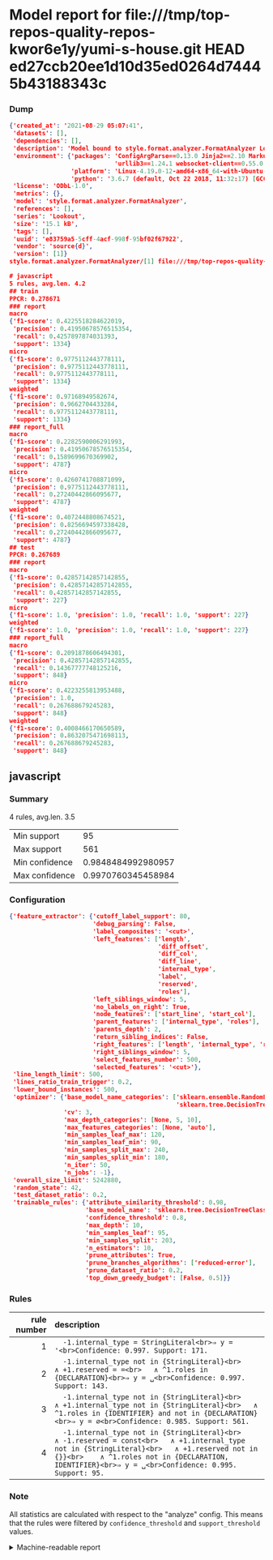 # Model report for file:///tmp/top-repos-quality-repos-kwor6e1y/yumi-s-house.git HEAD ed27ccb20ee1d10d35ed0264d74445b43188343c

### Dump

```json
{'created_at': '2021-08-29 05:07:41',
 'datasets': [],
 'dependencies': [],
 'description': 'Model bound to style.format.analyzer.FormatAnalyzer Lookout analyzer.',
 'environment': {'packages': 'ConfigArgParse==0.13.0 Jinja2==2.10 MarkupSafe==1.1.1 PyStemmer==1.3.0 PyYAML==5.1 Pympler==0.5 SQLAlchemy==1.2.10 SQLAlchemy-Utils==0.33.3 asdf==2.3.2 bblfsh==2.12.7 boto==2.49.0 boto3==1.9.130 botocore==1.12.130 cachetools==2.0.1 certifi==2019.3.9 chardet==3.0.4 clint==0.5.1 docker==3.7.0 docker-pycreds==0.4.0 dulwich==0.19.11 grpcio==1.19.0 grpcio-tools==1.19.0 humanfriendly==4.16.1 humanize==0.5.1 idna==2.8 jmespath==0.9.4 jsonschema==2.6.0 lookout-sdk==0.4.1 lookout-sdk-ml==0.19.0 lookout-style==0.2.0 lz4==2.1.6 modelforge==0.12.1 numpy==1.16.2 packaging==19.0 pandas==0.22.0 pip==19.0.3 protobuf==3.7.0 psycopg2-binary==2.7.5 pygtrie==2.3 pyparsing==2.3.1 python-dateutil==2.8.0 python-igraph==0.7.1.post6 pytz==2019.1 requests==2.21.0 requirements-parser==0.2.0 scikit-learn==0.20.1 scikit-optimize==0.5.2 scipy==1.2.1 semantic-version==2.6.0 setuptools==40.8.0 six==1.12.0 smart-open==1.8.1 sourced-ml==0.8.2 spdx==2.5.0 stringcase==1.2.0 tabulate==0.8.2 tqdm==4.31.1 '
                             'urllib3==1.24.1 websocket-client==0.55.0 xxhash==1.3.0',
                 'platform': 'Linux-4.19.0-12-amd64-x86_64-with-Ubuntu-18.04-bionic',
                 'python': '3.6.7 (default, Oct 22 2018, 11:32:17) [GCC 8.2.0]'},
 'license': 'ODbL-1.0',
 'metrics': {},
 'model': 'style.format.analyzer.FormatAnalyzer',
 'references': [],
 'series': 'Lookout',
 'size': '15.1 kB',
 'tags': [],
 'uuid': 'e83759a5-5cff-4acf-998f-95bf02f67922',
 'vendor': 'source{d}',
 'version': [1]}
style.format.analyzer.FormatAnalyzer/[1] file:///tmp/top-repos-quality-repos-kwor6e1y/yumi-s-house.git ed27ccb20ee1d10d35ed0264d74445b43188343c

# javascript
5 rules, avg.len. 4.2
## train
PPCR: 0.278671
### report
macro
{'f1-score': 0.4225518284622019,
 'precision': 0.41950678576515354,
 'recall': 0.4257897874031393,
 'support': 1334}
micro
{'f1-score': 0.9775112443778111,
 'precision': 0.9775112443778111,
 'recall': 0.9775112443778111,
 'support': 1334}
weighted
{'f1-score': 0.97168949582674,
 'precision': 0.9662704433284,
 'recall': 0.9775112443778111,
 'support': 1334}
### report_full
macro
{'f1-score': 0.2282590006291993,
 'precision': 0.41950678576515354,
 'recall': 0.1589699670369902,
 'support': 4787}
micro
{'f1-score': 0.4260741708871099,
 'precision': 0.9775112443778111,
 'recall': 0.27240442866095677,
 'support': 4787}
weighted
{'f1-score': 0.4072448808674521,
 'precision': 0.8256694597338428,
 'recall': 0.27240442866095677,
 'support': 4787}
## test
PPCR: 0.267689
### report
macro
{'f1-score': 0.42857142857142855,
 'precision': 0.42857142857142855,
 'recall': 0.42857142857142855,
 'support': 227}
micro
{'f1-score': 1.0, 'precision': 1.0, 'recall': 1.0, 'support': 227}
weighted
{'f1-score': 1.0, 'precision': 1.0, 'recall': 1.0, 'support': 227}
### report_full
macro
{'f1-score': 0.2091878606494301,
 'precision': 0.42857142857142855,
 'recall': 0.14367777748125216,
 'support': 848}
micro
{'f1-score': 0.4223255813953488,
 'precision': 1.0,
 'recall': 0.267688679245283,
 'support': 848}
weighted
{'f1-score': 0.4008466170650589,
 'precision': 0.8632075471698113,
 'recall': 0.267688679245283,
 'support': 848}
```

## javascript
### Summary
4 rules, avg.len. 3.5

| | |
|-|-|
|Min support|95|
|Max support|561|
|Min confidence|0.9848484992980957|
|Max confidence|0.9970760345458984|

### Configuration

```json
{'feature_extractor': {'cutoff_label_support': 80,
                       'debug_parsing': False,
                       'label_composites': '<cut>',
                       'left_features': ['length',
                                         'diff_offset',
                                         'diff_col',
                                         'diff_line',
                                         'internal_type',
                                         'label',
                                         'reserved',
                                         'roles'],
                       'left_siblings_window': 5,
                       'no_labels_on_right': True,
                       'node_features': ['start_line', 'start_col'],
                       'parent_features': ['internal_type', 'roles'],
                       'parents_depth': 2,
                       'return_sibling_indices': False,
                       'right_features': ['length', 'internal_type', 'reserved', 'roles'],
                       'right_siblings_window': 5,
                       'select_features_number': 500,
                       'selected_features': '<cut>'},
 'line_length_limit': 500,
 'lines_ratio_train_trigger': 0.2,
 'lower_bound_instances': 500,
 'optimizer': {'base_model_name_categories': ['sklearn.ensemble.RandomForestClassifier',
                                              'sklearn.tree.DecisionTreeClassifier'],
               'cv': 3,
               'max_depth_categories': [None, 5, 10],
               'max_features_categories': [None, 'auto'],
               'min_samples_leaf_max': 120,
               'min_samples_leaf_min': 90,
               'min_samples_split_max': 240,
               'min_samples_split_min': 180,
               'n_iter': 50,
               'n_jobs': -1},
 'overall_size_limit': 5242880,
 'random_state': 42,
 'test_dataset_ratio': 0.2,
 'trainable_rules': {'attribute_similarity_threshold': 0.98,
                     'base_model_name': 'sklearn.tree.DecisionTreeClassifier',
                     'confidence_threshold': 0.8,
                     'max_depth': 10,
                     'min_samples_leaf': 95,
                     'min_samples_split': 203,
                     'n_estimators': 10,
                     'prune_attributes': True,
                     'prune_branches_algorithms': ['reduced-error'],
                     'prune_dataset_ratio': 0.2,
                     'top_down_greedy_budget': [False, 0.5]}}
```

### Rules

| rule number | description |
|----:|:-----|
| 1 | `  -1.internal_type = StringLiteral<br>⇒ y = '<br>Confidence: 0.997. Support: 171.` |
| 2 | `  -1.internal_type not in {StringLiteral}<br>	∧ +1.reserved = =<br>	∧ ^1.roles in {DECLARATION}<br>⇒ y = ␣<br>Confidence: 0.997. Support: 143.` |
| 3 | `  -1.internal_type not in {StringLiteral}<br>	∧ +1.internal_type not in {StringLiteral}<br>	∧ ^1.roles in {IDENTIFIER} and not in {DECLARATION}<br>⇒ y = ∅<br>Confidence: 0.985. Support: 561.` |
| 4 | `  -1.internal_type not in {StringLiteral}<br>	∧ -1.reserved = const<br>	∧ +1.internal_type not in {StringLiteral}<br>	∧ +1.reserved not in {}}<br>	∧ ^1.roles not in {DECLARATION, IDENTIFIER}<br>⇒ y = ␣<br>Confidence: 0.995. Support: 95.` |

### Note
All statistics are calculated with respect to the "analyze" config. This means that the rules were filtered by
`confidence_threshold` and `support_threshold` values.

<details>
    <summary>Machine-readable report</summary>
```json
{"javascript": {"avg_rule_len": 3.5, "max_conf": 0.9970760345458984, "max_support": 561, "min_conf": 0.9848484992980957, "min_support": 95, "num_rules": 4}}
```
</details>
